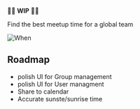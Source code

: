 :construction::construction: **WIP** :construction::construction:

Find the best meetup time for a global team

![When](https://user-images.githubusercontent.com/1170669/180651413-103a212d-7e34-4c35-9a73-2556e3eef79e.gif)

## Roadmap
* polish UI for Group management
* polish UI for User managment
* Share to calendar
* Accurate sunste/sunrise time

